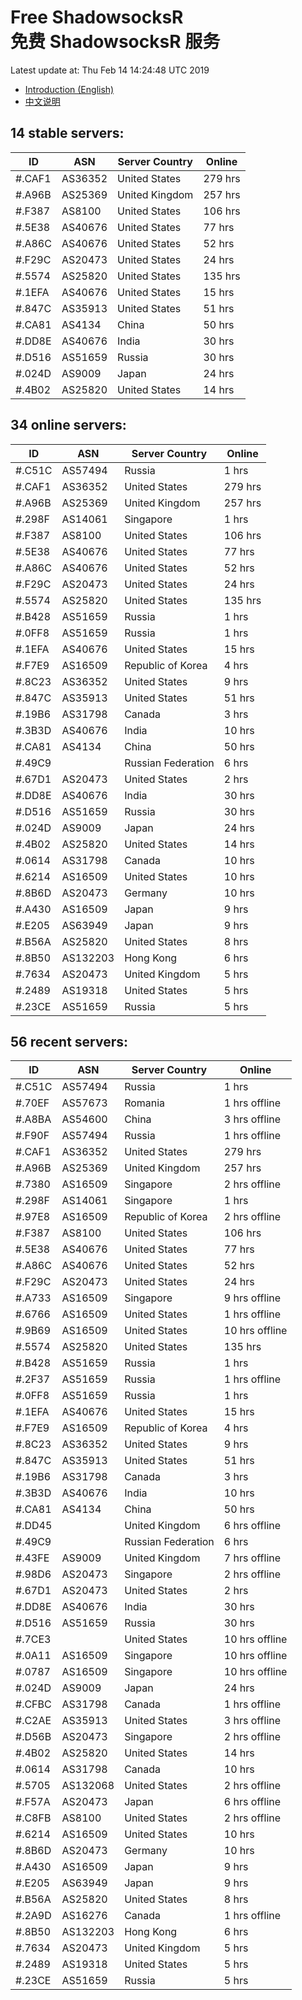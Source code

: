 # Free ShadowsocksR<br>免费 ShadowsocksR 服务

Latest update at: Thu Feb 14 14:24:48 UTC 2019

- [Introduction (English)](https://vision-network.readthedocs.io/en/latest/autossr/autossr.html)
- [中文说明](https://vision-network.readthedocs.io/zh_CN/latest/autossr/autossr.html)


## 14 stable servers:

| ID | ASN | Server Country | Online |
| ------ | ------ | ------ | ------ |
| #.CAF1 | AS36352 | United States | 279 hrs |
| #.A96B | AS25369 | United Kingdom | 257 hrs |
| #.F387 | AS8100 | United States | 106 hrs |
| #.5E38 | AS40676 | United States | 77 hrs |
| #.A86C | AS40676 | United States | 52 hrs |
| #.F29C | AS20473 | United States | 24 hrs |
| #.5574 | AS25820 | United States | 135 hrs |
| #.1EFA | AS40676 | United States | 15 hrs |
| #.847C | AS35913 | United States | 51 hrs |
| #.CA81 | AS4134 | China | 50 hrs |
| #.DD8E | AS40676 | India | 30 hrs |
| #.D516 | AS51659 | Russia | 30 hrs |
| #.024D | AS9009 | Japan | 24 hrs |
| #.4B02 | AS25820 | United States | 14 hrs |

## 34 online servers:

| ID | ASN | Server Country | Online |
| ------ | ------ | ------ | ------ |
| #.C51C | AS57494 | Russia | 1 hrs |
| #.CAF1 | AS36352 | United States | 279 hrs |
| #.A96B | AS25369 | United Kingdom | 257 hrs |
| #.298F | AS14061 | Singapore | 1 hrs |
| #.F387 | AS8100 | United States | 106 hrs |
| #.5E38 | AS40676 | United States | 77 hrs |
| #.A86C | AS40676 | United States | 52 hrs |
| #.F29C | AS20473 | United States | 24 hrs |
| #.5574 | AS25820 | United States | 135 hrs |
| #.B428 | AS51659 | Russia | 1 hrs |
| #.0FF8 | AS51659 | Russia | 1 hrs |
| #.1EFA | AS40676 | United States | 15 hrs |
| #.F7E9 | AS16509 | Republic of Korea | 4 hrs |
| #.8C23 | AS36352 | United States | 9 hrs |
| #.847C | AS35913 | United States | 51 hrs |
| #.19B6 | AS31798 | Canada | 3 hrs |
| #.3B3D | AS40676 | India | 10 hrs |
| #.CA81 | AS4134 | China | 50 hrs |
| #.49C9 |  | Russian Federation | 6 hrs |
| #.67D1 | AS20473 | United States | 2 hrs |
| #.DD8E | AS40676 | India | 30 hrs |
| #.D516 | AS51659 | Russia | 30 hrs |
| #.024D | AS9009 | Japan | 24 hrs |
| #.4B02 | AS25820 | United States | 14 hrs |
| #.0614 | AS31798 | Canada | 10 hrs |
| #.6214 | AS16509 | United States | 10 hrs |
| #.8B6D | AS20473 | Germany | 10 hrs |
| #.A430 | AS16509 | Japan | 9 hrs |
| #.E205 | AS63949 | Japan | 9 hrs |
| #.B56A | AS25820 | United States | 8 hrs |
| #.8B50 | AS132203 | Hong Kong | 6 hrs |
| #.7634 | AS20473 | United Kingdom | 5 hrs |
| #.2489 | AS19318 | United States | 5 hrs |
| #.23CE | AS51659 | Russia | 5 hrs |

## 56 recent servers:

| ID | ASN | Server Country | Online |
| ------ | ------ | ------ | ------ |
| #.C51C | AS57494 | Russia | 1 hrs |
| #.70EF | AS57673 | Romania | 1 hrs offline |
| #.A8BA | AS54600 | China | 3 hrs offline |
| #.F90F | AS57494 | Russia | 1 hrs offline |
| #.CAF1 | AS36352 | United States | 279 hrs |
| #.A96B | AS25369 | United Kingdom | 257 hrs |
| #.7380 | AS16509 | Singapore | 2 hrs offline |
| #.298F | AS14061 | Singapore | 1 hrs |
| #.97E8 | AS16509 | Republic of Korea | 2 hrs offline |
| #.F387 | AS8100 | United States | 106 hrs |
| #.5E38 | AS40676 | United States | 77 hrs |
| #.A86C | AS40676 | United States | 52 hrs |
| #.F29C | AS20473 | United States | 24 hrs |
| #.A733 | AS16509 | Singapore | 9 hrs offline |
| #.6766 | AS16509 | United States | 1 hrs offline |
| #.9B69 | AS16509 | United States | 10 hrs offline |
| #.5574 | AS25820 | United States | 135 hrs |
| #.B428 | AS51659 | Russia | 1 hrs |
| #.2F37 | AS51659 | Russia | 1 hrs offline |
| #.0FF8 | AS51659 | Russia | 1 hrs |
| #.1EFA | AS40676 | United States | 15 hrs |
| #.F7E9 | AS16509 | Republic of Korea | 4 hrs |
| #.8C23 | AS36352 | United States | 9 hrs |
| #.847C | AS35913 | United States | 51 hrs |
| #.19B6 | AS31798 | Canada | 3 hrs |
| #.3B3D | AS40676 | India | 10 hrs |
| #.CA81 | AS4134 | China | 50 hrs |
| #.DD45 |  | United Kingdom | 6 hrs offline |
| #.49C9 |  | Russian Federation | 6 hrs |
| #.43FE | AS9009 | United Kingdom | 7 hrs offline |
| #.98D6 | AS20473 | Singapore | 2 hrs offline |
| #.67D1 | AS20473 | United States | 2 hrs |
| #.DD8E | AS40676 | India | 30 hrs |
| #.D516 | AS51659 | Russia | 30 hrs |
| #.7CE3 |  | United States | 10 hrs offline |
| #.0A11 | AS16509 | Singapore | 10 hrs offline |
| #.0787 | AS16509 | Singapore | 10 hrs offline |
| #.024D | AS9009 | Japan | 24 hrs |
| #.CFBC | AS31798 | Canada | 1 hrs offline |
| #.C2AE | AS35913 | United States | 3 hrs offline |
| #.D56B | AS20473 | Singapore | 2 hrs offline |
| #.4B02 | AS25820 | United States | 14 hrs |
| #.0614 | AS31798 | Canada | 10 hrs |
| #.5705 | AS132068 | United States | 2 hrs offline |
| #.F57A | AS20473 | Japan | 6 hrs offline |
| #.C8FB | AS8100 | United States | 2 hrs offline |
| #.6214 | AS16509 | United States | 10 hrs |
| #.8B6D | AS20473 | Germany | 10 hrs |
| #.A430 | AS16509 | Japan | 9 hrs |
| #.E205 | AS63949 | Japan | 9 hrs |
| #.B56A | AS25820 | United States | 8 hrs |
| #.2A9D | AS16276 | Canada | 1 hrs offline |
| #.8B50 | AS132203 | Hong Kong | 6 hrs |
| #.7634 | AS20473 | United Kingdom | 5 hrs |
| #.2489 | AS19318 | United States | 5 hrs |
| #.23CE | AS51659 | Russia | 5 hrs |


